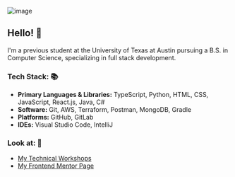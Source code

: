 ![image](https://github.com/cloudydaiyz/cloudydaiyz/assets/91110018/10a1fa34-3802-41f8-9dc2-41f7e4fadf8b)

## Hello! 👋 

I'm a previous student at the University of Texas at Austin pursuing a B.S. in Computer Science, specializing in full stack development.

### Tech Stack: 📚
- **Primary Languages & Libraries:** TypeScript, Python, HTML, CSS, JavaScript, React.js, Java, C#
- **Software:** Git, AWS, Terraform, Postman, MongoDB, Gradle
- **Platforms:** GitHub, GitLab
- **IDEs:** Visual Studio Code, IntelliJ

### Look at: 👀
- [ My Technical Workshops ](/WORKSHOPS.md)
- [ My Frontend Mentor Page ](https://www.frontendmentor.io/profile/cloudydaiyz)
